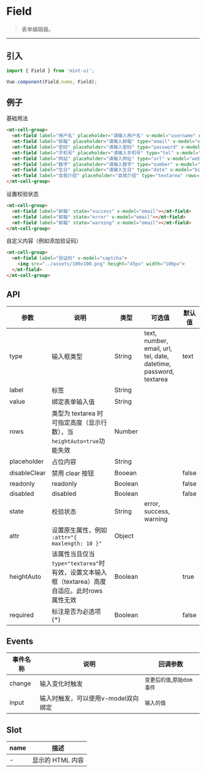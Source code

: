 # Field

> 表单编辑器。

----------

## 引入

```javascript
import { Field } from 'mint-ui';

Vue.component(Field.name, Field);
```

## 例子

基础用法

```html
<mt-cell-group>
  <mt-field label="用户名" placeholder="请输入用户名" v-model="username" required></mt-field>
  <mt-field label="邮箱" placeholder="请输入邮箱" type="email" v-model="email"></mt-field>
  <mt-field label="密码" placeholder="请输入密码" type="password" v-model="password"></mt-field>
  <mt-field label="手机号" placeholder="请输入手机号" type="tel" v-model="phone"></mt-field>
  <mt-field label="网站" placeholder="请输入网址" type="url" v-model="website"></mt-field>
  <mt-field label="数字" placeholder="请输入数字" type="number" v-model="number"></mt-field>
  <mt-field label="生日" placeholder="请输入生日" type="date" v-model="birthday"></mt-field>
  <mt-field label="自我介绍" placeholder="自我介绍" type="textarea" rows="4" v-model="introduction" required :heightAuto="false"></mt-field>
</mt-cell-group>
```


设置校验状态

```html
<mt-cell-group>
  <mt-field label="邮箱" state="success" v-model="email"></mt-field>
  <mt-field label="邮箱" state="error" v-model="email"></mt-field>
  <mt-field label="邮箱" state="warning" v-model="email"></mt-field>
</mt-cell-group>
```


自定义内容（例如添加验证码）

```html
<mt-cell-group>
  <mt-field label="验证码" v-model="captcha">
    <img src="../assets/100x100.png" height="45px" width="100px">
  </mt-field>
</mt-cell-group>
```


## API

| 参数 | 说明 | 类型 | 可选值 | 默认值 |
|------|-------|---------|-------|--------|
| type | 输入框类型 | String | text, number, email, url, tel, date, datetime, password, textarea | text |
| label| 标签 | String | | |
| value| 绑定表单输入值 | String | | |
| rows | 类型为 textarea 时可指定高度（显示行数），当`heightAuto=true`功能失效 | Number | | |
| placeholder | 占位内容 |String | | |
| disableClear | 禁用 clear 按钮 | Booean | | false |
| readonly | readonly |Boolean | | false |
| disabled | disabled |Boolean | | false |
| state | 校验状态 | String | error, success, warning | |
| attr | 设置原生属性，例如 `:attr="{ maxlength: 10 }"` | Object | |
| heightAuto | 该属性当且仅当`type="textarea"`时有效，设置文本输入框（textarea）高度自适应。此时rows属性无效 | Boolean | | true |
| required | 标注是否为必选项(*) | Boolean | | false |

## Events
| 事件名称 | 说明 | 回调参数 |
|---------- |-------- |---------- |
| change  | 输入变化时触发 |  `变更后的值`,`原始dom事件`  |
| input  | 输入时触发，可以使用v-model双向绑定 |  `输入的值`  |

## Slot
| name | 描述 |
|------|--------|
| - | 显示的 HTML 内容|

<script>
  export default {
    data: function(){
      return {
        username:"",
        email:"",
        password:"",
        phone:"",
        website:"",
        number:"",
        birthday:"",
        introduction:"",
        captcha:""
      }
    },
    methods:{
    }
  };
</script>
